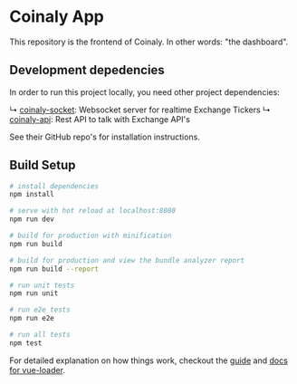# Coinaly App
This repository is the frontend of Coinaly. In other words: "the dashboard".

## Development depedencies
In order to run this project locally, you need other project dependencies:

&#x21B3; [coinaly-socket](http://google.nl): Websocket server for realtime Exchange Tickers
&#x21B3; [coinaly-api](http://google.nl): Rest API to talk with Exchange API's

See their GitHub repo's for installation instructions.

## Build Setup

``` bash
# install dependencies
npm install

# serve with hot reload at localhost:8080
npm run dev

# build for production with minification
npm run build

# build for production and view the bundle analyzer report
npm run build --report

# run unit tests
npm run unit

# run e2e tests
npm run e2e

# run all tests
npm test
```

For detailed explanation on how things work, checkout the [guide](http://vuejs-templates.github.io/webpack/) and [docs for vue-loader](http://vuejs.github.io/vue-loader).
